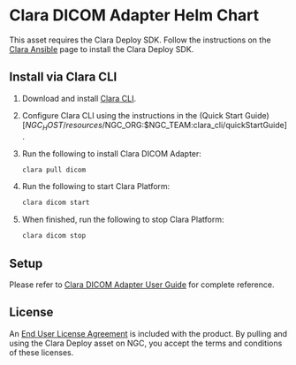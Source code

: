 # Clara DICOM Adapter Helm Chart

This asset requires the Clara Deploy SDK. Follow the instructions on the
[Clara Ansible]($NGC_HOST/model-scripts/$NGC_ORG:$NGC_TEAM:clara_ansible) page
to install the Clara Deploy SDK.

## Install via Clara CLI

1. Download and install [Clara CLI]($NGC_HOST/model-scripts/$NGC_ORG:$NGC_TEAM:clara_cli).
2. Configure Clara CLI using the instructions in the (Quick Start Guide)[$NGC_HOST/resources/$NGC_ORG:$NGC_TEAM:clara_cli/quickStartGuide].
3. Run the following to install Clara DICOM Adapter:

    ```bash
    clara pull dicom
    ```

4. Run the following to start Clara Platform:

    ```bash
    clara dicom start
    ```

5. When finished, run the following to stop Clara Platform:

    ```bash
    clara dicom stop
    ```


## Setup

Please refer to [Clara DICOM Adapter User Guide](https://nvidia.github.io/clara-dicom-adapter/) for complete reference.

## License

An [End User License Agreement](https://developer.nvidia.com/nvidia-clara-sdk-license)
is included with the product. By pulling and using the Clara Deploy asset on NGC, you accept the
terms and conditions of these licenses.

